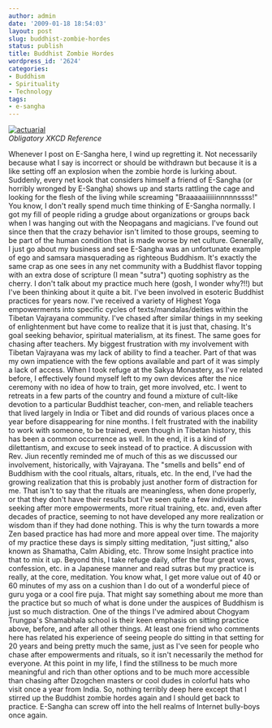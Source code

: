 ```yaml
---
author: admin
date: '2009-01-18 18:54:03'
layout: post
slug: buddhist-zombie-hordes
status: publish
title: Buddhist Zombie Hordes
wordpress_id: '2624'
categories:
- Buddhism
- Spirituality
- Technology
tags:
- e-sangha
---
```


[![actuarial](http://farm4.static.flickr.com/3458/3207655599_eb9e89a4c1_o.jpg)](http://www.flickr.com/photos/albill/3207655599/ "actuarial by albill, on Flickr")\
*Obligatory XKCD Reference*

Whenever I post on E-Sangha here, I wind up regretting it. Not
necessarily because what I say is incorrect or should be withdrawn but
because it is a like setting off an explosion when the zombie horde is
lurking about. Suddenly, every net kook that considers himself a friend
of E-Sangha (or horribly wronged by E-Sangha) shows up and starts
rattling the cage and looking for the flesh of the living while
screaming "Braaaaaiiiiiinnnnnssss!" You know, I don't really spend much
time thinking of E-Sangha normally. I got my fill of people riding a
grudge about organizations or groups back when I was hanging out with
the Neopagans and magicians. I've found out since then that the crazy
behavior isn't limited to those groups, seeming to be part of the human
condition that is made worse by net culture. Generally, I just go about
my business and see E-Sangha was an unfortunate example of ego and
samsara masquerading as righteous Buddhism. It's exactly the same crap
as one sees in any net community with a Buddhist flavor topping with an
extra dose of scripture (I mean "sutra") quoting sophistry as the
cherry. I don't talk about my practice much here (gosh, I wonder why?!!)
but I've been thinking about it quite a bit. I've been involved in
esoteric Buddhist practices for years now. I've received a variety of
Highest Yoga empowerments into specific cycles of texts/mandalas/deities
within the Tibetan Vajrayana community. I've chased after similar things
in my seeking of enlightenment but have come to realize that it is just
that, chasing. It's goal seeking behavior, spiritual materialism, at its
finest. The same goes for chasing after teachers. My biggest frustration
with my involvement with Tibetan Vajrayana was my lack of ability to
find a teacher. Part of that was my own impatience with the few options
available and part of it was simply a lack of access. When I took refuge
at the Sakya Monastery, as I've related before, I effectively found
myself left to my own devices after the nice ceremony with no idea of
how to train, get more involved, etc. I went to retreats in a few parts
of the country and found a mixture of cult-like devotion to a particular
Buddhist teacher, con-men, and reliable teachers that lived largely in
India or Tibet and did rounds of various places once a year before
disappearing for nine months. I felt frustrated with the inability to
work with someone, to be trained, even though in Tibetan history, this
has been a common occurrence as well. In the end, it is a kind of
dilettantism, and excuse to seek instead of to practice. A discussion
with Rev. Jiun recently reminded me of much of this as we discussed our
involvement, historically, with Vajrayana. The "smells and bells" end of
Buddhism with the cool rituals, altars, rituals, etc. In the end, I've
had the growing realization that this is probably just another form of
distraction for me. That isn't to say that the rituals are meaningless,
when done properly, or that they don't have their results but I've seen
quite a few individuals seeking after more empowerments, more ritual
training, etc. and, even after decades of practice, seeming to not have
developed any more realization or wisdom than if they had done nothing.
This is why the turn towards a more Zen based practice has had more and
more appeal over time. The majority of my practice these days is simply
sitting meditation, "just sitting," also known as Shamatha, Calm
Abiding, etc. Throw some Insight practice into that to mix it up. Beyond
this, I take refuge daily, offer the four great vows, confession, etc.
in a Japanese manner and read sutras but my practice is really, at the
core, meditation. You know what, I get more value out of 40 or 60
minutes of my ass on a cushion than I do out of a wonderful piece of
guru yoga or a cool fire puja. That might say something about me more
than the practice but so much of what is done under the auspices of
Buddhism is just so much distraction. One of the things I've admired
about Chogyam Trungpa's Shamabhala school is their keen emphasis on
sitting practice above, before, and after all other things. At least one
friend who comments here has related his experience of seeing people do
sitting in that setting for 20 years and being pretty much the same,
just as I've seen for people who chase after empowerments and rituals,
so it isn't necessarily the method for everyone. At this point in my
life, I find the stillness to be much more meaningful and rich than
other options and to be much more accessible than chasing after Dzogchen
masters or cool dudes in colorful hats who visit once a year from India.
So, nothing terribly deep here except that I stirred up the Buddhist
zombie hordes again and I should get back to practice. E-Sangha can
screw off into the hell realms of Internet bully-boys once again.
